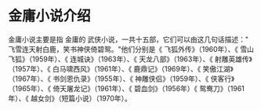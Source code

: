 # 金庸小说介绍

金庸小说主要是指 金庸的 武侠小说，一共十五部，它们可以由这几句话描述：" 飞雪连天射白鹿，笑书神侠倚碧鸳。"他们分别是《 飞狐外传》（1960年）、《 雪山飞狐》（1959年）、《 连城诀》（1963年）、《 天龙八部》（1963年）、《 射雕英雄传》（1957年）、《 白马啸西风》（1961年）、《 鹿鼎记》（1969年）、《 笑傲江湖》（1967年）、《 书剑恩仇录》（1955年）、《 神雕侠侣》（1959年）、《 侠客行》（1965年）、《 倚天屠龙记》（1961年）、《 碧血剑》（1956年）《 鸳鸯刀》（1961年）、《 越女剑》（短篇小说）（1970年）。

